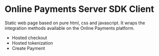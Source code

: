 # Online Payments Server SDK Client

Static web page based on pure html, css and javascript. It wraps the integration methods available on the Online Payments platform.

- Hosted checkout
- Hosted tokenization
- Create Payment